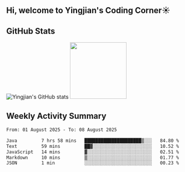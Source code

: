 ## Hi, welcome to Yingjian's Coding Corner☀️

## GitHub Stats
![Yingjian's GitHub stats](https://github-readme-stats.vercel.app/api?username=BigBigBai&show_icons=true&hide=stars,issues&hide_border=true&theme=merko&bg_color=00000000)
<img height="150em" src="https://github-readme-stats.vercel.app/api/top-langs/?username=BigBigBai&layout=compact&hide_border=true&theme=merko&bg_color=00000000"/>

## Weekly Activity Summary

<!--START_SECTION:waka-->

```txt
From: 01 August 2025 - To: 08 August 2025

Java         7 hrs 58 mins   █████████████████████▒░░░   84.80 %
Text         59 mins         ██▓░░░░░░░░░░░░░░░░░░░░░░   10.52 %
JavaScript   14 mins         ▓░░░░░░░░░░░░░░░░░░░░░░░░   02.51 %
Markdown     10 mins         ▒░░░░░░░░░░░░░░░░░░░░░░░░   01.77 %
JSON         1 min           ░░░░░░░░░░░░░░░░░░░░░░░░░   00.23 %
```

<!--END_SECTION:waka-->


